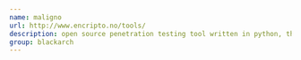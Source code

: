 ```yaml
---
name: maligno
url: http://www.encripto.no/tools/
description: open source penetration testing tool written in python, that serves Metasploit payloads. It generates shellcode with msfvenom and transmits it over HTTP or HTTPS. URL : http://www.encripto.no/tools/ Groups : blackarch blackarch-scanner blackarch-fuzzer blackarch-exploitation
group: blackarch
---
```

